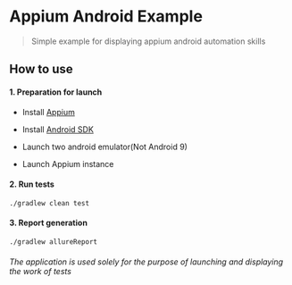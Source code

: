 # Appium Android Example
> Simple example for displaying appium android automation skills

## How to use

#### 1. Preparation for launch
* Install [Appium](https://github.com/appium/appium/)
* Install [Android SDK](https://developer.android.com/studio/)

* Launch two android emulator(Not Android 9)
* Launch Appium instance

#### 2. Run tests
```
./gradlew clean test
```
#### 3. Report generation 
```
./gradlew allureReport
```

###### The application is used solely for the purpose of launching and displaying the work of tests

